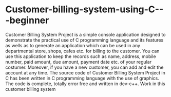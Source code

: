 # Customer-billing-system-using-C---beginner

Customer Billing System Project is a simple console application designed to
demonstrate the practical use of C programming language and its features as wells as to
generate an application which can be used in any departmental store, shops, cafes etc.
for billing to the customer.
You can use this application to keep the records such as name, address, mobile number,
paid amount, due amount, payment date etc. of your regular costumer. Moreover, if you
have a new customer, you can add and edit the account at any time.
The source code of Customer Billing System Project in C has been written in C
programming language with the use of graphics. The code is complete, totally error free
and written in dev-c++.
Work in this customer billing system 
